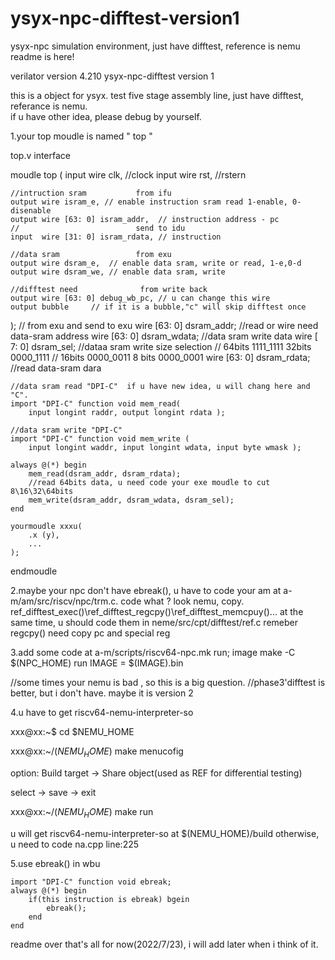 # ysyx-npc-difftest-version1
ysyx-npc simulation environment, just have difftest, reference is nemu
readme is here!

verilator version 4.210
ysyx-npc-difftest version 1

this is a object for ysyx. test five stage assembly line, just have difftest, referance is nemu.  
if u have other idea, please debug by yourself.

1.your top moudle is named " top "

top.v interface

moudle top (
	input wire clk, //clock
	input wire rst, //rstern
	
	//intruction sram			from ifu
	output wire isram_e, // enable instruction sram read 1-enable, 0-disenable
	output wire [63: 0] isram_addr,  // instruction address - pc
	//							send to idu
	input  wire [31: 0] isram_rdata, // instruction
	
	//data sram					from exu
	output wire dsram_e,  // enable data sram, write or read, 1-e,0-d
	output wire dsram_we, // enable data sram, write
	
	//difftest need				 from write back 
	output wire [63: 0] debug_wb_pc, // u can change this wire
	output bubble     // if it is a bubble,"c" will skip difftest once  
);
	// from exu and send to exu
	wire [63: 0] dsram_addr; //read or wire need data-sram address
	wire [63: 0] dsram_wdata; //data sram write data 
	wire [ 7: 0] dsram_sel;   //dataa sram write size selection
						      // 64bits 1111_1111 32bits 0000_1111 
							  // 16bits 0000_0011 8 bits 0000_0001
	wire [63: 0] dsram_rdata; //read data-sram dara
	
	//data sram read "DPI-C"  if u have new idea, u will chang here and "C".
	import "DPI-C" function void mem_read(   
		input longint raddr, output longint rdata );
	
	//data sram write "DPI-C"
	import "DPI-C" function void mem_write (
		input longint waddr, input longint wdata, input byte wmask );

	always @(*) begin
		mem_read(dsram_addr, dsram_rdata); 
		//read 64bits data, u need code your exe moudle to cut 8\16\32\64bits
		mem_write(dsram_addr, dsram_wdata, dsram_sel);
	end  

	yourmoudle xxxu(
		.x (y),
		...
	);


endmoudle


2.maybe your npc don't have ebreak(), u have to code your am at a-m/am/src/riscv/npc/trm.c.  code what ? look nemu, copy.
ref_difftest_exec()\ref_difftest_regcpy()\ref_difftest_memcpuy()...
at the same time, u should code them in neme/src/cpt/difftest/ref.c
remeber regcpy() need copy pc and special reg

3.add some code at a-m/scripts/riscv64-npc.mk
run; image 
	make -C $(NPC_HOME) run IMAGE = $(IMAGE).bin

//some times your nemu is bad , so this is a big question.
//phase3'difftest is better, but i don't have. maybe it is version 2 

4.u have to get riscv64-nemu-interpreter-so

xxx@xx:~$ cd $NEMU_HOME

xxx@xx:~/$(NEMU_HOME)$ make menucofig

option: Build target -> Share object(used as REF for differential testing)

select -> save -> exit

xxx@xx:~/$(NEMU_HOME)$ make run

u will get riscv64-nemu-interpreter-so at $(NEMU_HOME)/build
otherwise, u need to code na.cpp line:225 

5.use ebreak() in wbu

	import "DPI-C" function void ebreak;
	always @(*) begin
		if(this instruction is ebreak) bgein
			ebreak();
		end
	end


readme over
that's all for now(2022/7/23), i will add later when i think of it.

